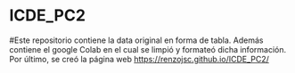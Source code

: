 # ICDE_PC2
#Este repositorio contiene la data original en forma de tabla. Además contiene el google Colab en el cual se limpió y formateó dicha información. Por último, se creó la página web https://renzojsc.github.io/ICDE_PC2/
